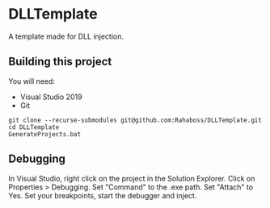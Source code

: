# DLLTemplate
A template made for DLL injection.

## Building this project
You will need:
* Visual Studio 2019
* Git

```
git clone --recurse-submodules git@github.com:Rahaboss/DLLTemplate.git
cd DLLTemplate
GenerateProjects.bat
```

## Debugging
In Visual Studio, right click on the project in the Solution Explorer. Click on Properties > Debugging. Set "Command" to the .exe path. Set "Attach" to Yes. Set your breakpoints, start the debugger and inject.
